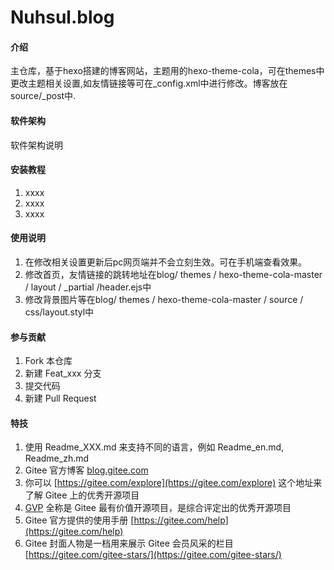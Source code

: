 # Nuhsul.blog

#### 介绍
主仓库，基于hexo搭建的博客网站，主题用的hexo-theme-cola，可在themes中更改主题相关设置,如友情链接等可在_config.xml中进行修改。博客放在source/_post中.

#### 软件架构
软件架构说明


#### 安装教程

1.  xxxx
2.  xxxx
3.  xxxx

#### 使用说明

1.  在修改相关设置更新后pc网页端并不会立刻生效。可在手机端查看效果。
2.  修改首页，友情链接的跳转地址在blog/ themes / hexo-theme-cola-master / layout / _partial /header.ejs中
3.  修改背景图片等在blog/ themes / hexo-theme-cola-master / source / css/layout.styl中

#### 参与贡献

1.  Fork 本仓库
2.  新建 Feat_xxx 分支
3.  提交代码
4.  新建 Pull Request


#### 特技

1.  使用 Readme\_XXX.md 来支持不同的语言，例如 Readme\_en.md, Readme\_zh.md
2.  Gitee 官方博客 [blog.gitee.com](https://blog.gitee.com)
3.  你可以 [https://gitee.com/explore](https://gitee.com/explore) 这个地址来了解 Gitee 上的优秀开源项目
4.  [GVP](https://gitee.com/gvp) 全称是 Gitee 最有价值开源项目，是综合评定出的优秀开源项目
5.  Gitee 官方提供的使用手册 [https://gitee.com/help](https://gitee.com/help)
6.  Gitee 封面人物是一档用来展示 Gitee 会员风采的栏目 [https://gitee.com/gitee-stars/](https://gitee.com/gitee-stars/)
